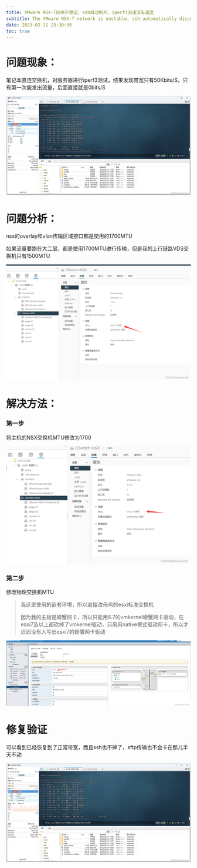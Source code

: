 ```yaml
---
title: VMware NSX-T网络不稳定，ssh自动断开，iperf3测速没有速度
subtitle: The VMware NSX-T network is unstable, ssh automatically disconnects, and the iperf3 speed test has no speed.
date: 2023-02-12 23:30:39
toc: true
---
```


#  问题现象：

笔记本直连交换机，对服务器进行iperf3测试，结果发现带宽只有50Kbits/S，只有第一次能发出流量，后面直接就是0bits/S

![16936371165341693637116260.png](https://raw.githubusercontent.com/james-curtis/blog-img/img/img/16936371165341693637116260.png)

# 问题分析：

nsx的overlay和vlan传输区域接口都是使用的1700MTU

如果流量要跑在大二层，都是使用1700MTU进行传输，但是我的上行链路VDS交换机只有1500MTU

![16936371285401693637127647.png](https://raw.githubusercontent.com/james-curtis/blog-img/img/img/16936371285401693637127647.png)

# 解决方法：

### 第一步

将主机的NSX交换机MTU修改为1700

![16936371395401693637139013.png](https://raw.githubusercontent.com/james-curtis/blog-img/img/img/16936371395401693637139013.png)


### 第二步

修改物理交换机MTU

> 我这里使用的嵌套环境，所以直接改母鸡的esxi标准交换机
>
> 因为我的主板是螃蟹网卡，所以只能用6.7的vmkernel螃蟹网卡驱动，在esxi7及以上都砍掉了vmkernel驱动，只用用native模式驱动网卡，所以才迟迟没有人写出esxi7的螃蟹网卡驱动 

![16936371515391693637151261.png](https://raw.githubusercontent.com/james-curtis/blog-img/img/img/16936371515391693637151261.png)


# 修复验证

可以看到已经恢复到了正常带宽，而且ssh也不掉了，sftp传输也不会卡在那儿半天不动 

![16936371825391693637182343.png](https://raw.githubusercontent.com/james-curtis/blog-img/img/img/16936371825391693637182343.png)
